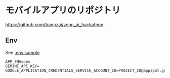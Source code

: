 
# モバイルアプリのリポジトリ
https://github.com/bannzai/zenn_ai_hackathon

## Env
See [.env.sample](./functions/.env.sample)

```
APP_ENV=dev
GEMINI_API_KEY=
GOOGLE_APPLICATION_CREDENTIALS_SERVICE_ACCOUNT_ID=PROJECT_ID@appspot.gserviceaccount.com
```
